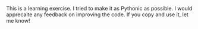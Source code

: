 This is a learning exercise.  I tried to make it as Pythonic as possible.
I would apprecaite any feedback on improving the code.
If you copy and use it, let me know!
